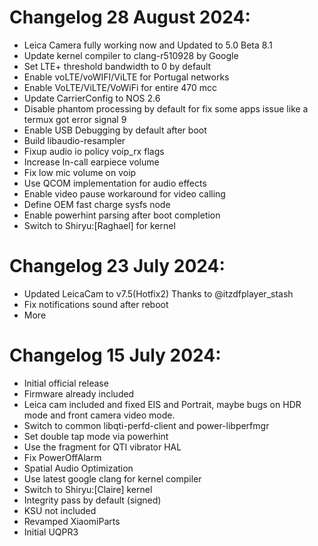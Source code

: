 # Changelog 28 August 2024:
- Leica Camera fully working now and Updated to 5.0 Beta 8.1
- Update kernel compiler to clang-r510928 by Google
- Set LTE+ threshold bandwidth to 0 by default
- Enable voLTE/voWIFI/ViLTE for Portugal networks
- Enable VoLTE/ViLTE/VoWiFi for entire 470 mcc
- Update CarrierConfig to NOS 2.6
- Disable phantom processing by default for fix some apps issue like a termux got error signal 9
- Enable USB Debugging by default after boot
- Build libaudio-resampler
- Fixup audio io policy voip_rx flags
- Increase In-call earpiece volume
- Fix low mic volume on voip
- Use QCOM implementation for audio effects
- Enable video pause workaround for video calling
- Define OEM fast charge sysfs node
- Enable powerhint parsing after boot completion
- Switch to Shiryu:[Raghael] for kernel

# Changelog 23 July 2024: 
- Updated LeicaCam to v7.5(Hotfix2) Thanks to @itzdfplayer_stash
- Fix notifications sound after reboot
- More

# Changelog 15 July 2024: 
- Initial official release
- Firmware already included
- Leica cam included and fixed EIS and Portrait, maybe bugs on HDR mode and front camera video mode.
- Switch to common libqti-perfd-client and power-libperfmgr
- Set double tap mode via powerhint
- Use the fragment for QTI vibrator HAL
- Fix PowerOffAlarm
- Spatial Audio Optimization
- Use latest google clang for kernel compiler
- Switch to Shiryu:[Claire] kernel
- Integrity pass by default (signed)
- KSU not included
- Revamped XiaomiParts
- Initial UQPR3
